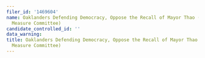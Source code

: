 ```yaml
---
filer_id: '1469604'
name: Oaklanders Defending Democracy, Oppose the Recall of Mayor Thao (Thao Ballot
  Measure Committee)
candidate_controlled_id: ''
data_warning: 
title: Oaklanders Defending Democracy, Oppose the Recall of Mayor Thao (Thao Ballot
  Measure Committee)
---
```

